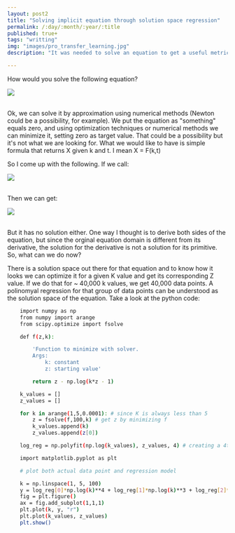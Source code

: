 ```yaml
---
layout: post2
title: "Solving implicit equation through solution space regression"
permalink: /:day/:month/:year/:title
published: true+
tags: "writting"
img: "images/pro_transfer_learning.jpg"
description: "It was needed to solve an equation to get a useful metric, but it was also necessary that the solution be expressed in a very simple way. It turns out that to solve it, you need to use the LambertW function. Since we needed a simple formula as a solution, we came up with an indirect way to solve it."

---
```

<style>
    .center {
  display: block;
  margin-left: auto;
  margin-right: auto;
}

</style>

How would you solve the following equation? <br>

<img src="../../../images/equation_1.png" class="center"> <br> 

Ok, we can solve it by approximation using numerical methods (Newton could be a possibility, for example). We put the equation as "something" equals zero, and using optimization techniques or numerical methods we can minimize it, setting zero as target value. That could be a possibility but it's not what we are looking for. What we would like to have is simple formula that returns X given k and t. I mean X = F(k,t)

So I come up with the following. If we call: <br>

<img src="../../../images/equation_2.png" class="center"> <br> 

Then we can get:

<img src="../../../images/equation_3.png" class="center"> <br> 

But it has no solution either. One way I thought is to derive both sides of the equation, but since the orginal equation domain is different from its derivative, the solution for the derivative is not a solution for its primitive. So, what can we do now? 

There is a solution space out there for that equation and to know how it looks we can optimize it for a given K value and get its corresponding Z value. If we do that for ~ 40,000 k values, we get 40,000 data points. A polinomyal regression for that group of data points can be understood as the solution space of the equation. Take a look at the python code:



```bash
    import numpy as np
    from numpy import arange
    from scipy.optimize import fsolve

    def f(z,k):

        'Function to minimize with solver.
        Args: 
            k: constant 
            z: starting value'

        return z - np.log(k*z - 1) 

    k_values = []
    z_values = []

    for k in arange(1,5,0.0001): # since K is always less than 5
        z = fsolve(f,100,k) # get z by minimizing f
        k_values.append(k)
        z_values.append(z[0])

    log_reg = np.polyfit(np.log(k_values), z_values, 4) # creating a 4th degree polynomial logarithm regression model by minimizing the loss function given the datapoints obtained before.

    import matplotlib.pyplot as plt

    # plot both actual data point and regression model

    k = np.linspace(1, 5, 100)
    y = log_reg[0]*np.log(k)**4 + log_reg[1]*np.log(k)**3 + log_reg[2]*np.log(k)**2 + log_reg[3]*np.log(k) + log_reg[4]
    fig = plt.figure()
    ax = fig.add_subplot(1,1,1)
    plt.plot(k, y, "r")
    plt.plot(k_values, z_values)
    plt.show()
```



 








